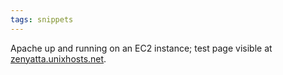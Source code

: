 ```yaml
---
tags: snippets
---
```


Apache up and running on an EC2 instance; test page visible at [zenyatta.unixhosts.net](http://zenyatta.unixhosts.net/).
